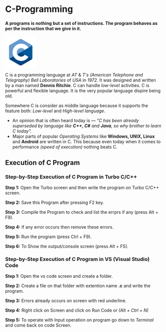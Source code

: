 # C-Programming
#### A programs is nothing but a set of instructions. The program behaves as per the instruction that we give in it.


<span style="display:block; width:100px; height:100px; text-align: center;">![C-Progaramming](https://raw.githubusercontent.com/github/explore/f3e22f0dca2be955676bc70d6214b95b13354ee8/topics/c/c.png)
</span>

 C is a programming language at *AT* & *T's (American Telephone and Telegraphy) Bell Laboratories* of *USA* in *1972*. It was designed and written by a man named **Dennis Ritchie**. C can handle *low-level* activities. C is powerful and flexible language. It is the very popular language dispire being old. 

 Somewhere C is consider as middle language because it supports the feature both: *Low-level* and *High-level language*.

 - An opinion that is often heard today is — *"C has been already superseded by language like **C++, C#** and **Java**, so why brother to learn C today".*  
 - Major parts of popular *Operating Systems* like **Windows, UNIX, Linux** and **Android** are written in C. This because even today when it comes to performance *(speed of execution)* nothing beats C.
 ## Execution of C Program
 ### Step-by-Step Execution of C Program in Turbo C/C++
 **Step 1:**    Open the Turbo screen and then write the program on Turbo C/C++ screen.

 **Step 2:** Save this Program after pressing F2 key.

 **Step 3:** Compile the Program to check and list the errprs if any (press Alt + F9).

 **Step 4:** If any error occurs then remove these errors.

 **Step 5:** Run the program (press Ctrl + F9).

 **Step 6:** To Show the output/console screen (press Alt + F5).

 ### Step-by-Step Execution of C Program in VS (Visual Studio) Code


 **Step 1:** Open the vs code screen and create a folder.

 **Step 2:** Create a file on that folder with extention name **.c** and write the program.

 **Step 3:** Errors already occurs on screen with red underline.

 **Step 4:** Right click on Screen and click on Run Code or *(Alt + Ctrl + N)*  

 **Step 5:** To operate with Input operation on program go down to *Terminal* and come back on code Screen. 